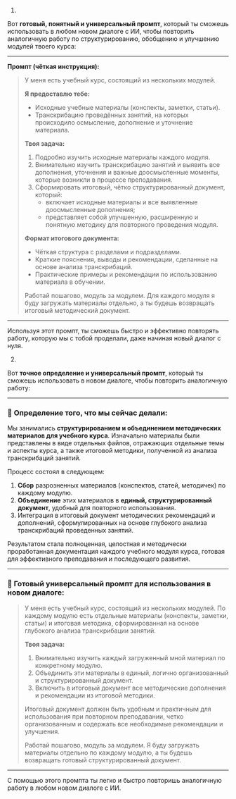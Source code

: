 1.

Вот **готовый, понятный и универсальный промпт**, который ты сможешь использовать в любом новом диалоге с ИИ, чтобы повторить аналогичную работу по структурированию, обобщению и улучшению модулей твоего курса:

---

**Промпт (чёткая инструкция):**

> У меня есть учебный курс, состоящий из нескольких модулей.  
>   
> **Я предоставлю тебе:**
> - Исходные учебные материалы (конспекты, заметки, статьи).
> - Транскрибацию проведённых занятий, на которых происходило осмысление, дополнение и уточнение материала.
>   
> **Твоя задача:**
> 1. Подробно изучить исходные материалы каждого модуля.
> 2. Внимательно изучить транскрибацию занятий и выявить все дополнения, уточнения и важные доосмысленные моменты, которые возникли в процессе преподавания.
> 3. Сформировать итоговый, чётко структурированный документ, который:
>    - включает исходные материалы и все выявленные доосмысленные дополнения;
>    - представляет собой улучшенную, расширенную и понятную методику для повторного проведения модуля.
>   
> **Формат итогового документа:**
> - Чёткая структура с разделами и подразделами.
> - Краткие пояснения, выводы и рекомендации, сделанные на основе анализа транскрибаций.
> - Практические примеры и рекомендации по использованию материала в обучении.
>
> Работай пошагово, модуль за модулем. Для каждого модуля я буду загружать материалы отдельно, а ты будешь возвращать итоговый методический документ.

---

Используя этот промпт, ты сможешь быстро и эффективно повторять работу, которую мы с тобой проделали, даже начиная новый диалог с нуля.




2.

Вот **точное определение и универсальный промпт**, который ты сможешь использовать в новом диалоге, чтобы повторить аналогичную работу:

---

### 📌 **Определение того, что мы сейчас делали:**

Мы занимались **структурированием и объединением методических материалов для учебного курса**. Изначально материалы были представлены в виде отдельных файлов, отражающих отдельные темы и аспекты курса, а также итоговой методики, полученной из анализа транскрибаций занятий.

Процесс состоял в следующем:

1. **Сбор** разрозненных материалов (конспектов, статей, методичек) по каждому модулю.
2. **Объединение** этих материалов в **единый, структурированный документ**, удобный для повторного использования.
3. Интеграция в итоговый документ методических рекомендаций и дополнений, сформулированных на основе глубокого анализа транскрибаций проведенных занятий.

Результатом стала полноценная, целостная и методически проработанная документация каждого учебного модуля курса, готовая для эффективного преподавания и последующего развития.

---

### 🚀 **Готовый универсальный промпт для использования в новом диалоге:**

> У меня есть учебный курс, состоящий из нескольких модулей. По каждому модулю есть отдельные материалы (конспекты, заметки, статьи) и итоговая методика, сформированная на основе глубокого анализа транскрибации занятий.
>
> **Твоя задача:**
>
> 1. Внимательно изучить каждый загруженный мной материал по конкретному модулю.
> 2. Объединить эти материалы в единый, логично организованный и структурированный документ.
> 3. Включить в итоговый документ все методические дополнения и рекомендации из итоговой методики.
>
> Итоговый документ должен быть удобным и практичным для использования при повторном преподавании, четко организованным и содержать все необходимые рекомендации и улучшения.
>
> Работай пошагово, модуль за модулем. Я буду загружать материалы отдельно по каждому модулю, а ты будешь возвращать готовый структурированный документ.

---

С помощью этого промпта ты легко и быстро повторишь аналогичную работу в любом новом диалоге с ИИ.
